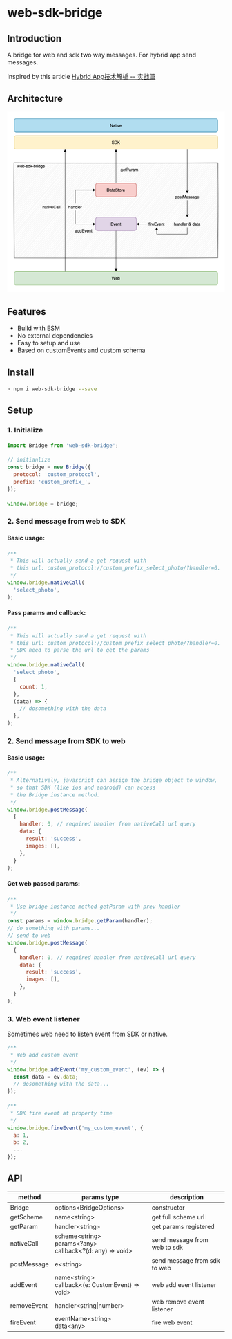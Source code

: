 # web-sdk-bridge
## Introduction
A bridge for web and sdk two way messages. For hybrid app send messages.

Inspired by this article [Hybrid App技术解析 -- 实战篇](https://juejin.im/post/6844903648510607373)

## Architecture
![architecture](https://github.com/doubaozia/web-sdk-bridge/blob/main/architecture.png?raw=true)

## Features
- Build with ESM
- No external dependencies
- Easy to setup and use
- Based on customEvents and custom schema

## Install
```bash
> npm i web-sdk-bridge --save
```

## Setup
### 1. Initialize
```javascript
import Bridge from 'web-sdk-bridge';

// initianlize
const bridge = new Bridge({
  protocol: 'custom_protocol',
  prefix: 'custom_prefix_',
});

window.bridge = bridge;
```

### 2. Send message from web to SDK
#### Basic usage:
```javascript
/**
 * This will actually send a get request with
 * this url: custom_protocol://custom_prefix_select_photo/?handler=0.
 */ 
window.bridge.nativeCall(
  'select_photo',
);
```
#### Pass params and callback:
```javascript
/**
 * This will actually send a get request with
 * this url: custom_protocol://custom_prefix_select_photo/?handler=0.
 * SDK need to parse the url to get the params
 */ 
window.bridge.nativeCall(
  'select_photo',
  {
    count: 1,
  },
  (data) => {
    // dosomething with the data
  },
);
```

### 2. Send message from SDK to web
#### Basic usage:
```javascript
/**
 * Alternatively, javascript can assign the bridge object to window,
 * so that SDK (like ios and android) can access
 * the Bridge instance method.
 */
window.bridge.postMessage(
  {
    handler: 0, // required handler from nativeCall url query
    data: {
      result: 'success',
      images: [],
    },
  }
);
```
#### Get web passed params:
```javascript
/**
 * Use bridge instance method getParam with prev handler
 */
const params = window.bridge.getParam(handler);
// do something with params...
// send to web
window.bridge.postMessage(
  {
    handler: 0, // required handler from nativeCall url query
    data: {
      result: 'success',
      images: [],
    },
  }
);
```

### 3. Web event listener
Sometimes web need to listen event from SDK or native.
```javascript
/**
 * Web add custom event
 */
window.bridge.addEvent('my_custom_event', (ev) => {
  const data = ev.data;
  // dosomething with the data...
});

/**
 * SDK fire event at property time
 */
window.bridge.fireEvent('my_custom_event', {
  a: 1,
  b: 2,
  ...
});
```

## API
|method|params type|description|
|---|---|---|
|Bridge|options\<BridgeOptions>|constructor|
|getScheme|name\<string>|get full scheme url|
|getParam|handler\<string>|get params registered|
|nativeCall|scheme\<string><br>params\<?any><br>callback\<?(d: any) => void>|send message from web to sdk|
|postMessage|e\<string>|send message from sdk to web|
|addEvent|name\<string><br>callback\<(e: CustomEvent) => void>|web add event listener|
|removeEvent|handler\<string\|number>|web remove event listener|
|fireEvent|eventName\<string><br>data\<any>|fire web event|

